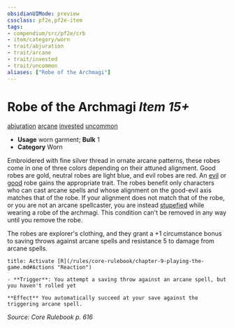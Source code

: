 ```yaml
---
obsidianUIMode: preview
cssclass: pf2e,pf2e-item
tags:
- compendium/src/pf2e/crb
- item/category/worn
- trait/abjuration
- trait/arcane
- trait/invested
- trait/uncommon
aliases: ["Robe of the Archmagi"]
---
```

# Robe of the Archmagi *Item 15+*  
[abjuration](/rules/traits/abjuration.md)  [arcane](/rules/traits/arcane.md)  [invested](/rules/traits/invested.md)  [uncommon](/rules/traits/uncommon.md)  

- **Usage** worn garment; **Bulk** 1
- **Category** Worn

Embroidered with fine silver thread in ornate arcane patterns, these robes come in one of three colors depending on their attuned alignment. Good robes are gold, neutral robes are light blue, and evil robes are red. An [evil](/rules/traits/evil.md) or [good](/rules/traits/good.md) robe gains the appropriate trait. The robes benefit only characters who can cast arcane spells and whose alignment on the good-evil axis matches that of the robe. If your alignment does not match that of the robe, or you are not an arcane spellcaster, you are instead [stupefied](/rules/conditions.md#Stupefied) while wearing a robe of the archmagi. This condition can't be removed in any way until you remove the robe.

The robes are explorer's clothing, and they grant a +1 circumstance bonus to saving throws against arcane spells and resistance 5 to damage from arcane spells.

```ad-embed-ability
title: Activate [R](/rules/core-rulebook/chapter-9-playing-the-game.md#Actions "Reaction")

- **Trigger**: You attempt a saving throw against an arcane spell, but you haven't rolled yet

**Effect** You automatically succeed at your save against the triggering arcane spell.
```

*Source: Core Rulebook p. 616*